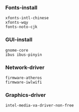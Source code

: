 ### Fonts-install

    xfonts-intl-chinese
    xfonts-wqy
    fonts-noto-cjk
### GUI-install

    gnome-core
    ibus ibus-pinyin
### Network-driver

    firmware-atheros
    firmware-iwlwifi
### Graphics-driver

    intel-media-va-driver-non-free
    
